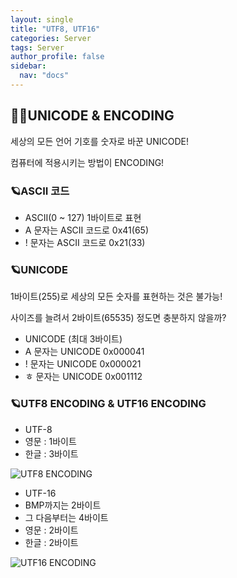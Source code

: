 ```yaml
---
layout: single
title: "UTF8, UTF16"
categories: Server
tags: Server
author_profile: false
sidebar:
  nav: "docs"
---
```



## 🙇‍♀️UNICODE & ENCODING

세상의 모든 언어 기호를 숫자로 바꾼 UNICODE!

컴퓨터에 적용시키는 방법이 ENCODING!

### 🪐ASCII 코드

* ASCII(0 ~ 127) 1바이트로 표현
* A 문자는 ASCII 코드로 0x41(65)
* ! 문자는 ASCII 코드로 0x21(33)



### 🪐UNICODE

1바이트(255)로 세상의 모든 숫자를 표현하는 것은 불가능! 

사이즈를 늘려서 2바이트(65535) 정도면 충분하지 않을까?

* UNICODE (최대 3바이트)
* A 문자는 UNICODE 0x000041
* ! 문자는 UNICODE 0x000021
* ㅎ 문자는 UNICODE 0x001112

### 🪐UTF8 ENCODING & UTF16 ENCODING

* UTF-8
* 영문 : 1바이트
* 한글 : 3바이트


![UTF8 ENCODING](https://user-images.githubusercontent.com/86364202/145340329-85cccf58-d1e6-4844-9dc3-6601a5005c5d.png)


* UTF-16
* BMP까지는 2바이트
* 그 다음부터는 4바이트
* 영문 : 2바이트
* 한글 : 2바이트


![UTF16 ENCODING](https://user-images.githubusercontent.com/86364202/145340394-d9013075-9227-4078-8d2c-1e2bf9bf017e.png)

